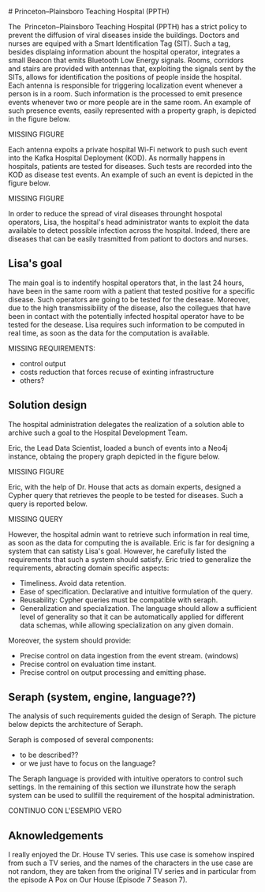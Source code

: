 # Princeton–Plainsboro Teaching Hospital (PPTH)

The  Princeton–Plainsboro Teaching Hospital (PPTH) has a strict policy to prevent the diffusion of viral diseases inside the  buildings.
Doctors and nurses are equiped with a Smart Identification Tag (SIT).
Such a tag, besides displaing information abount the hospital operator, integrates a small Beacon that emits Bluetooth Low Energy signals.
Rooms, corridors and stairs are provided with antennas that, exploiting the signals sent by the SITs, allows for identification the positions of people inside the hospital.
Each antenna is responsible for triggering localization event whenever a person is in a room.
Such information is the processed to emit presence events whenever two or more people are in the same room.
An example of such presence events, easily represented with a property graph, is depicted in the figure below.

MISSING FIGURE

Each antenna expoits a private hospital Wi-Fi network to push such event into the Kafka Hospital Deployment (KOD).
As normally happens in hospitals, patients are tested for diseases.
Such tests are recorded into the KOD as disease test events.
An example of such an event is depicted in the figure below.

MISSING FIGURE

In order to reduce the spread of viral diseases throunght hospotal operators, Lisa, the hospital's head administrator wants to exploit the data available to detect possible infection across the hospital.
Indeed, there are diseases that can be easily trasmitted from pationt to doctors and nurses.

## Lisa's goal
The main goal is to indentify hospital operators that, in the last 24 hours, have been in the same room with a patient that tested positive for a specific disease.
Such operators are going to be tested for the desease.
Moreover, due to the high transmissibility of the disease, also the collegues that have been in contact with the potentially infected hospital operator have to be tested for the desease.
Lisa requires such information to be computed in real time, as soon as the data for the computation is available.

MISSING REQUIREMENTS:
- control output
- costs reduction that forces recuse of exinting infrastructure
- others?

## Solution design

The hospital administration delegates the realization of a solution able to archive such a goal to the Hospital Development Team.

Eric, the Lead Data Scientist, loaded a bunch of events into a Neo4j instance, obtaing the propery graph depicted in the figure below.

MISSING FIGURE

Eric, with the help of Dr. House that acts as domain experts, designed a Cypher query that retrieves the people to be tested for diseases.
Such a query is reported below.

MISSING QUERY

However, the hospital admin want to retrieve such information in real time, as soon as the data for computing the is available. 
Eric is far for designing a system that can satisty Lisa's goal.
However, he carefully listed the requirements that such a system should satisfy.
Eric tried to generalize the requirements, abracting domain specific aspects:

- Timeliness. Avoid data retention.
- Ease of specification. Declarative and intuitive formulation of the query.
- Reusability: Cypher queries must be compatible with seraph. 
- Generalization and specialization. The language should allow a sufficient level of generality so that it can be automatically applied for different data schemas, while allowing specialization on any given domain.

Moreover, the system should provide:
- Precise control on data ingestion from the event stream. (windows)
- Precise control on evaluation time instant.
- Precise control on output processing and emitting phase.

## Seraph (system, engine, language??)

The analysis of such requirements guided the design of Seraph.
The picture below depicts the architecture of Seraph.

Seraph is composed of several components:
- to be described??
- or we just have to focus on the language?

The Seraph language is provided with intuitive operators to control such settings.
In the remaining of this section we illunstrate how the seraph system can be used to sullfill the requirement of the hospital administration.

CONTINUO CON L'ESEMPIO VERO

## Aknowledgements
I really enjoyed the Dr. House TV series.
This use case is somehow inspired from such a TV series, and the names of the
characters in the use case are not random, they are taken from the original
TV series and in particular from the episode A Pox on Our House (Episode 7 
Season 7).

